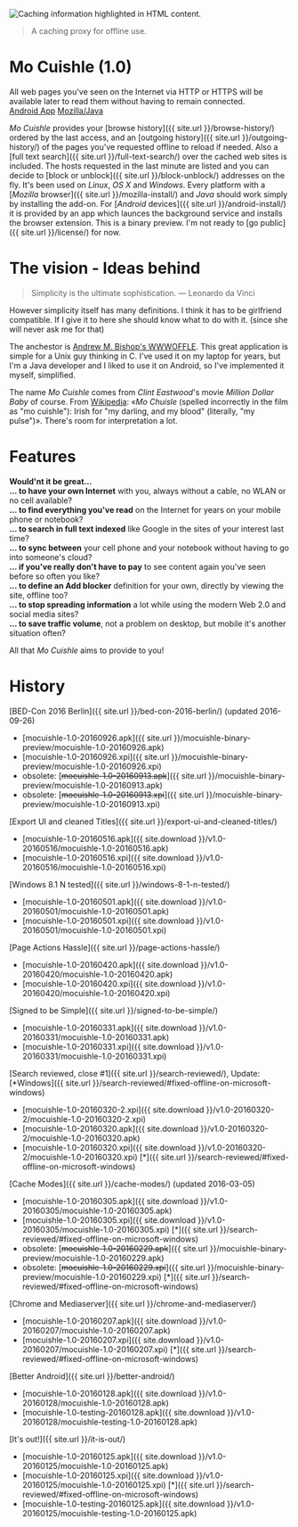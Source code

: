![](../images/welcome-offline.png "Caching information highlighted in HTML content.")

> A caching proxy for offline use.

# Mo Cuishle (1.0)

All web pages you've seen on the Internet via HTTP or HTTPS will be available 
later to read them without having to remain connected.<br><a 
class="button info" href="{{ site.url }}/android-install/">Android App</a>&nbsp;<a 
class="button info" href="{{ site.url }}/mozilla-install">Mozilla/Java</a>&nbsp;&nbsp;
<!--more-->

*Mo Cuishle* provides your 
[browse history]({{ site.url }}/browse-history/) ordered by the last access, and 
an [outgoing history]({{ site.url }}/outgoing-history/) of the pages you've 
requested offline to reload if needed. Also a 
[full text search]({{ site.url }}/full-text-search/) over the cached web sites 
is included. The hosts requested in the last minute are listed and you can 
decide to [block or unblock]({{ site.url }}/block-unblock/) addresses on the 
fly. It's been used on *Linux*, *OS X* and *Windows*. Every platform with a 
[*Mozilla* browser]({{ site.url }}/mozilla-install/) and *Java* should work 
simply by installing the add-on. For 
[*Android* devices]({{ site.url }}/android-install/) it is provided by an app 
which launces the background service and installs the browser extension. This is 
a binary preview. I'm not ready to [go public]({{ site.url }}/license/) for now.

# The vision - Ideas behind

> Simplicity is the ultimate sophistication. — Leonardo da Vinci

However simplicity itself has many definitions. I think it has to be girlfriend 
compatible. If I give it to here she should know what to do with it. (since she 
will never ask me for that)

The anchestor is 
[Andrew M. Bishop's WWWOFFLE](http://www.gedanken.org.uk/software/wwwoffle/). 
This great application is simple for a Unix guy thinking in C. I've used it on 
my laptop for years, but I'm a Java developer and I liked to use it on Android, 
so I've implemented it myself, simplified. 

The name *Mo Cuishle* comes from *Clint Eastwood*'s movie *Million Dollar Baby* 
of course. From [Wikipedia](https://en.wikipedia.org/wiki/Million_Dollar_Baby): 
&#171;*Mo Chuisle* (spelled incorrectly in the film as "mo cuishle"): Irish for 
"my darling, and my blood" (literally, "my pulse")&#187;. There's room for 
interpretation a lot. 

# Features

**Would'nt it be great...**<br/>
**... to have your own Internet** with you, always without a cable, no WLAN or no cell available?<br/>
**... to find everything you've read** on the Internet for years on your mobile phone or notebook?<br/>
**... to search in full text indexed** like Google in the sites of your interest last time?<br/>
**... to sync between** your cell phone and your notebook without having to go into someone's cloud?<br/>
**... if you've really don't have to pay** to see content again you've seen before so often you like?<br/>
**... to define an Add blocker** definition for your own, directly by viewing the site, offline too?<br/>
**... to stop spreading information** a lot while using the modern Web 2.0 and social media sites?<br/>
**... to save traffic volume**, not a problem on desktop, but mobile it's another situation often?<br/>

All that *Mo Cuishle* aims to provide to you!

# History

[BED-Con 2016 Berlin]({{ site.url }}/bed-con-2016-berlin/) (updated 2016-09-26)

 * [mocuishle-1.0-20160926.apk]({{ site.url }}/mocuishle-binary-preview/mocuishle-1.0-20160926.apk)
 * [mocuishle-1.0-20160926.xpi]({{ site.url }}/mocuishle-binary-preview/mocuishle-1.0-20160926.xpi)
 * obsolete: [<strike>mocuishle-1.0-20160913.apk</strike>]({{ site.url }}/mocuishle-binary-preview/mocuishle-1.0-20160913.apk)
 * obsolete: [<strike>mocuishle-1.0-20160913.xpi</strike>]({{ site.url }}/mocuishle-binary-preview/mocuishle-1.0-20160913.xpi)

[Export UI and cleaned Titles]({{ site.url }}/export-ui-and-cleaned-titles/)

 * [mocuishle-1.0-20160516.apk]({{ site.download }}/v1.0-20160516/mocuishle-1.0-20160516.apk)
 * [mocuishle-1.0-20160516.xpi]({{ site.download }}/v1.0-20160516/mocuishle-1.0-20160516.xpi)

[Windows 8.1 N tested]({{ site.url }}/windows-8-1-n-tested/)

 * [mocuishle-1.0-20160501.apk]({{ site.download }}/v1.0-20160501/mocuishle-1.0-20160501.apk)
 * [mocuishle-1.0-20160501.xpi]({{ site.download }}/v1.0-20160501/mocuishle-1.0-20160501.xpi)

[Page Actions Hassle]({{ site.url }}/page-actions-hassle/)

 * [mocuishle-1.0-20160420.apk]({{ site.download }}/v1.0-20160420/mocuishle-1.0-20160420.apk)
 * [mocuishle-1.0-20160420.xpi]({{ site.download }}/v1.0-20160420/mocuishle-1.0-20160420.xpi)

[Signed to be Simple]({{ site.url }}/signed-to-be-simple/)

 * [mocuishle-1.0-20160331.apk]({{ site.download }}/v1.0-20160331/mocuishle-1.0-20160331.apk)
 * [mocuishle-1.0-20160331.xpi]({{ site.download }}/v1.0-20160331/mocuishle-1.0-20160331.xpi)

[Search reviewed, close #1]({{ site.url }}/search-reviewed/), Update: 
[*Windows]({{ site.url }}/search-reviewed/#fixed-offline-on-microsoft-windows)

 * [mocuishle-1.0-20160320-2.xpi]({{ site.download }}/v1.0-20160320-2/mocuishle-1.0-20160320-2.xpi)
 * [mocuishle-1.0-20160320.apk]({{ site.download }}/v1.0-20160320-2/mocuishle-1.0-20160320.apk)
 * [mocuishle-1.0-20160320.xpi]({{ site.download }}/v1.0-20160320-2/mocuishle-1.0-20160320.xpi)
   [*]({{ site.url }}/search-reviewed/#fixed-offline-on-microsoft-windows)

[Cache Modes]({{ site.url }}/cache-modes/) (updated 2016-03-05)

 * [mocuishle-1.0-20160305.apk]({{ site.download }}/v1.0-20160305/mocuishle-1.0-20160305.apk)
 * [mocuishle-1.0-20160305.xpi]({{ site.download }}/v1.0-20160305/mocuishle-1.0-20160305.xpi)
   [*]({{ site.url }}/search-reviewed/#fixed-offline-on-microsoft-windows)
 * obsolete: [<strike>mocuishle-1.0-20160229.apk</strike>]({{ site.url }}/mocuishle-binary-preview/mocuishle-1.0-20160229.apk)
 * obsolete: [<strike>mocuishle-1.0-20160229.xpi</strike>]({{ site.url }}/mocuishle-binary-preview/mocuishle-1.0-20160229.xpi)
   [*]({{ site.url }}/search-reviewed/#fixed-offline-on-microsoft-windows)

[Chrome and Mediaserver]({{ site.url }}/chrome-and-mediaserver/)

 * [mocuishle-1.0-20160207.apk]({{ site.download }}/v1.0-20160207/mocuishle-1.0-20160207.apk)
 * [mocuishle-1.0-20160207.xpi]({{ site.download }}/v1.0-20160207/mocuishle-1.0-20160207.xpi)
   [*]({{ site.url }}/search-reviewed/#fixed-offline-on-microsoft-windows)

[Better Android]({{ site.url }}/better-android/)

 * [mocuishle-1.0-20160128.apk]({{ site.download }}/v1.0-20160128/mocuishle-1.0-20160128.apk)
 * [mocuishle-1.0-testing-20160128.apk]({{ site.download }}/v1.0-20160128/mocuishle-testing-1.0-20160128.apk)

[It's out!]({{ site.url }}/it-is-out/)

 * [mocuishle-1.0-20160125.apk]({{ site.download }}/v1.0-20160125/mocuishle-1.0-20160125.apk)
 * [mocuishle-1.0-20160125.xpi]({{ site.download }}/v1.0-20160125/mocuishle-1.0-20160125.xpi)
   [*]({{ site.url }}/search-reviewed/#fixed-offline-on-microsoft-windows)
 * [mocuishle-1.0-testing-20160125.apk]({{ site.download }}/v1.0-20160125/mocuishle-testing-1.0-20160125.apk)
